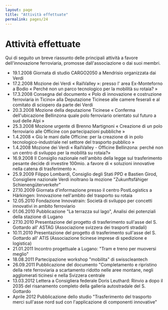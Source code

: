 ```yaml
---
layout: page
title: "Attività effettuate"
permalink: pages/24
---
```


# Attività effettuate

Qui di seguito un breve riassunto delle principali attività a favore dell'innovazione ferroviaria, promosse dall'associazione o dai suoi membri.

* 19.1.2008 Giornata di studio CARGO2050 a Mendrisio organizzata dai Verdi
* 17.2.2008 Mozione dei Verdi « RailValley »: presso l' area Ex-Monteforno a Bodio « Perché non un parco tecnologico per la mobilità su rotaia? »
* 17.3.2008 Consegna del documento « Polo di innovazione e costruzione ferroviaria in Ticino» alla Deputazione Ticinese alle camere feserali e al comitato di sciopero da parte dei Verdi
* 20.3.2008 Mozione della deputazione Ticinese « Conferma dell'ubicazione Bellinzona quale polo ferroviario orientato sul futuro a sud delle Alpi »
* 25.3.2008 Mozione urgente di Brenno Martignoni « Creazione di un polo ferroviario alle Officine con partecipazioni pubbliche »
* 1.4.2008 « Giù le mani dalle Officine: per la creazione di in polo tecnologico-industriale nel settore del trasporto pubblico »
* 1.4.2008 Mozione dei Verdi « RailValley - Officine Bellinzona: perché non un centro di sviluppo per la mobilità su rotaia?»
* 16.9.2008 Il Consiglio nazionale nell'ambito della legge sul trasferimento pesante decide di investire 100mio. a favore di « soluzioni innovative nella catena di trasferimento ».
* 25.9.2009 Filippo Lombardi, Consiglio degli Stati PPD e Bastien Girod, Consigliere nazionale Verdi inoltrano la mozione "Zukunftsfähiger Schienengüterverkehr"
* 27.10.2009 Giornata d'informazione presso il centro PostLogistics a Härkingen: Innovazione nell'ambito del trasporto su rotaia
* 12.05.2010 Fondazione Innovatrain: Società di sviluppo per concetti innovativi in ambito ferroviario
* 01.06.2010 Pubblicazione "La terrazza sul lago", Analisi dei potenziali della stazione di Lugano
* 27.10.2010 Presentazione del progetto di trasferimento sull'asse del S. Gottardo all' ASTAG (Associazione svizzera dei trasporti stradali)
* 10.11.2010 Presentazione del progetto di trasferimento sull'asse del S. Gottardo all' ATIS (Associazione ticinese imprese di spedizione e logistica)
* 21.01.2011 Incontro progettuale a Lugano: "Tram e treno per muoversi meglio"
* 18.08.2011 Partecipazione workshop "mobilita" di swisscleantech
* 26.09.2011 Pubblicazione del documento "Completamento e ripristino della rete ferroviaria a scartamento ridotto nelle aree montane, negli agglomerati ticinesi e nella Svizzera centrale
* 13.03.2012 Lettera a Consigliera federale Doris Leuthard: Rinvio a dopo il 2035 del risanamento completo della galleria autostradale del S. Gottardo
* Aprile 2012 Pubblicazione dello studio "Trasferimento del trasporto merci sull'asse nord sud con l'applicazione di componenti innovative"

